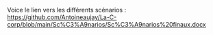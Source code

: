 Voice le lien vers les différents scénarios : 
https://github.com/Antoineaujay/La-C-corp/blob/main/Sc%C3%A9narios/Sc%C3%A9narios%20finaux.docx
